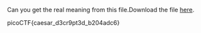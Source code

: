 Can you get the real meaning from this file.Download the file [here](https://artifacts.picoctf.net/c_titan/3/enc_flag).

picoCTF{caesar_d3cr9pt3d_b204adc6}